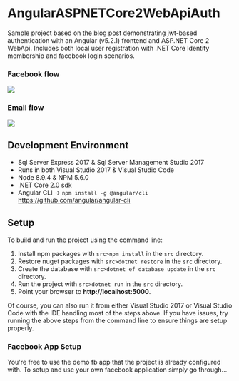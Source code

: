# AngularASPNETCore2WebApiAuth
Sample project based on <a href="https://fullstackmark.com/post/13/jwt-authentication-with-aspnet-core-2-web-api-angular-5-net-core-identity-and-facebook-login">the blog post</a> demonstrating jwt-based authentication with an Angular (v5.2.1) frontend and ASP.NET Core 2 WebApi. Includes both local user registration with .NET Core Identity membership and facebook login scenarios.

### Facebook flow
<img src="https://fullstackmark.com/img/posts/13/angular-spa-aspnet-core-web-api-authentication-with-facebook-login-flow.gif" />

### Email flow
<img src="https://fullstackmark.com/img/posts/13/angular-spa-aspnet-core-web-api-authentication-with-email-signup-flow.gif" />

## Development Environment
- Sql Server Express 2017 & Sql Server Management Studio 2017
- Runs in both Visual Studio 2017 & Visual Studio Code
- Node 8.9.4 & NPM 5.6.0
- .NET Core 2.0 sdk
- Angular CLI -> `npm install -g @angular/cli` https://github.com/angular/angular-cli
 

## Setup
To build and run the project using the command line:
1. Install npm packages with `src>npm install` in the `src` directory.
2. Restore nuget packages with `src>dotnet restore` in the `src` directory.
3. Create the database with `src>dotnet ef database update` in the `src` directory.
4. Run the project with `src>dotnet run` in the `src` directory.
5. Point your browser to **http://localhost:5000**.

Of course, you can also run it from either Visual Studio 2017 or Visual Studio Code with the IDE handling most of the steps above.  If you have issues, try running the above steps from the command line to ensure things are setup properly.

### Facebook App Setup
You're free to use the demo fb app that the project is already configured with.  To setup and use your own facebook application simply go through...
